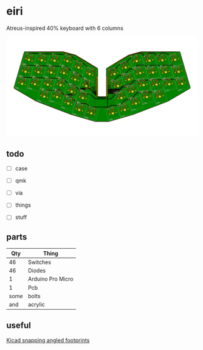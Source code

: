 # eiri

Atreus-inspired 40% keyboard with 6 columns

[//]:<img src="pics/eiri.png" />
<img src="pics/pcb.png" />

## todo

- [ ] case
- [ ] qmk
- [ ] via
- [ ] things
- [ ] stuff


## parts

| Qty | Thing |
|---|---|
| 46 | Switches |
| 46 | Diodes |
| 1 | Arduino Pro Micro |
| 1 | Pcb |
| some | bolts |
| and | acrylic |


## useful

[Kicad snapping angled footprints](https://github.com/TroyFletcher/kicad_snapping_angled_footprints)

